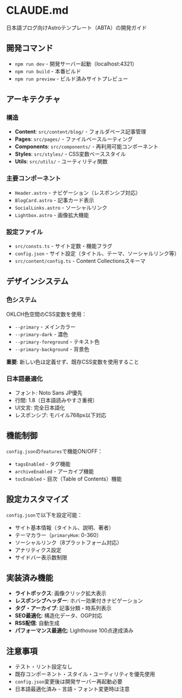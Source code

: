 # CLAUDE.md

日本語ブログ向けAstroテンプレート（ABTA）の開発ガイド

## 開発コマンド

- `npm run dev` - 開発サーバー起動（localhost:4321）
- `npm run build` - 本番ビルド
- `npm run preview` - ビルド済みサイトプレビュー

## アーキテクチャ

### 構造
- **Content**: `src/content/blog/` - フォルダベース記事管理
- **Pages**: `src/pages/` - ファイルベースルーティング
- **Components**: `src/components/` - 再利用可能コンポーネント
- **Styles**: `src/styles/` - CSS変数ベーススタイル
- **Utils**: `src/utils/` - ユーティリティ関数

### 主要コンポーネント
- `Header.astro` - ナビゲーション（レスポンシブ対応）
- `BlogCard.astro` - 記事カード表示
- `SocialLinks.astro` - ソーシャルリンク
- `Lightbox.astro` - 画像拡大機能

### 設定ファイル
- `src/consts.ts` - サイト定数・機能フラグ
- `config.json` - サイト設定（タイトル、テーマ、ソーシャルリンク等）
- `src/content/config.ts` - Content Collectionsスキーマ

## デザインシステム

### 色システム
OKLCH色空間のCSS変数を使用：
- `--primary` - メインカラー
- `--primary-dark` - 濃色
- `--primary-foreground` - テキスト色
- `--primary-background` - 背景色

**重要**: 新しい色は定義せず、既存CSS変数を使用すること

### 日本語最適化
- フォント: Noto Sans JP優先
- 行間: 1.8（日本語読みやすさ重視）
- UI文言: 完全日本語化
- レスポンシブ: モバイル768px以下対応

## 機能制御

`config.json`の`features`で機能ON/OFF：
- `tagsEnabled` - タグ機能
- `archiveEnabled` - アーカイブ機能
- `tocEnabled` - 目次（Table of Contents）機能

## 設定カスタマイズ

`config.json`で以下を設定可能：
- サイト基本情報（タイトル、説明、著者）
- テーマカラー（`primaryHue`: 0-360）
- ソーシャルリンク（8プラットフォーム対応）
- アナリティクス設定
- サイドバー表示数制限

## 実装済み機能

- **ライトボックス**: 画像クリック拡大表示
- **レスポンシブヘッダー**: ホバー効果付きナビゲーション
- **タグ・アーカイブ**: 記事分類・時系列表示
- **SEO最適化**: 構造化データ、OGP対応
- **RSS配信**: 自動生成
- **パフォーマンス最適化**: Lighthouse 100点達成済み

## 注意事項

- テスト・リント設定なし
- 既存コンポーネント・スタイル・ユーティリティを優先使用
- `config.json`変更後は開発サーバー再起動必要
- 日本語最適化済み - 言語・フォント変更時は注意